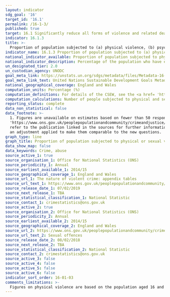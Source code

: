 ```yaml
---
layout: indicator
sdg_goal: '16'
target_id: '16.1'
permalink: /16-1-3/
published: true
target: 16.1 Significantly reduce all forms of violence and related death rates everywhere
indicator: 16.1.3
title: >-
  Proportion of population subjected to (a) physical violence, (b) psychological violence and (c) sexual violence in the previous 12 months
indicator_name: 16.1.3 Proportion of population subjected to (a) physical violence, (b) psychological violence and (c) sexual violence in the previous 12 months
national_indicator_available: Proportion of population subjected to physical and sexual violence in the previous 12 months
national_indicator_description: Percentage of the population who have experienced physical violence and/or sexual violence in the last 12 months. 
un_designated_tier: 2.0
un_custodian_agency: UNODC
goal_meta_link: https://unstats.un.org/sdgs/metadata/files/Metadata-16-01-03.pdf
goal_meta_link_text: United Nations Sustainable Development Goals Metadata (PDF 217 KB)
national_geographical_coverage: England and Wales
computation_units: Percentage (%)
computation_definitions: For details of the CSEW, see the <a href= 'https://www.ons.gov.uk/peoplepopulationandcommunity/crimeandjustice/methodologies/crimeandjusticemethodology'>User guide to crime statistics for England and Wales.</a>
computation_calculations: Number of people subjected to physical and sexual violence in their given group/total population in their given group * 100.
reporting_status: complete
data_non_statistical: false
data_footnote: >-
  1. Figures are unavailable on estimates based on fewer than 50 respondents. Physical violence: 1. Physical violence includes wounding, assault with minor injury and assault without injury (see section 5.1 of the <a href=
  'https://www.ons.gov.uk/peoplepopulationandcommunity/crimeandjustice/methodologies/crimeandjusticemethodology'>USer Guide</a> for more information. Sexual violence: 1. The sample size is lower between 2010/11 and 2012/13 due to use of a split-sample experiment in these years. Please
  refer to the publication linked in the sources for further information. 2. New questions were introduced into the survey in 2012/13, and estimates from this year onwards are calculated using these new questions. Estimates for earlier years are calculated from the original questions with
  an adjustment applied to make them comparable to the new questions.
graph_type: line
graph_title: Proportion of population subjected to physical or sexual violence in the last 12 months
data_show_map: false
data_keywords: Crime, abuse
source_active_1: true
source_organisation_1: Office for National Statistics (ONS)
source_periodicity_1: Annual
source_earliest_available_1: 2014/15
source_geographical_coverage_1: England and Wales
source_url_1: The nature of violent crime: appendix tables
source_url_text_1: https://www.ons.gov.uk/peoplepopulationandcommunity/crimeandjustice/datasets/thenatureofviolentcrimeappendixtables
source_release_date_1: 07/02/2019
source_next_release_1: TBA
source_statistical_classification_1: National Statistic
source_contact_1: crimestatistics@ons.gov.uk
source_active_2: true
source_organisation_2: Office for National Statistics (ONS)
source_periodicity_2: Annual
source_earliest_available_2: 2014/15
source_geographical_coverage_2: England and Wales
source_url_2: https://www.ons.gov.uk/peoplepopulationandcommunity/crimeandjustice/datasets/sexualoffencesappendixtables
source_url_text_2: Sexual offences
source_release_date_2: 08/02/2018
source_next_release_2: TBA
source_statistical_classification_2: National Statistic
source_contact_2: crimestatistics@ons.gov.uk
source_active_3: false
source_active_4: false
source_active_5: false
source_active_6: false
indicator_sort_order: 16-01-03
comments_limitations: >-
  Figures on physical violence are based on the population aged 16 and above. Figures on sexual violence are based on the population aged 16 to 59. Data follows the UN specification for this indicator. This indicator has been identified in collaboration with topic experts.
---
```

